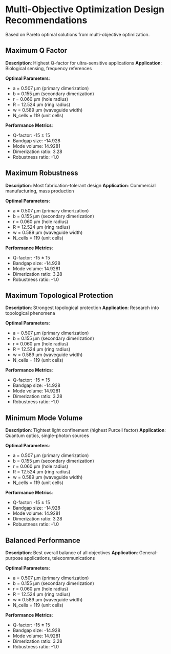 # Multi-Objective Optimization Design Recommendations

Based on Pareto optimal solutions from multi-objective optimization.

## Maximum Q Factor

**Description**: Highest Q-factor for ultra-sensitive applications
**Application**: Biological sensing, frequency references

**Optimal Parameters**:
- a = 0.507 μm (primary dimerization)
- b = 0.155 μm (secondary dimerization)
- r = 0.060 μm (hole radius)
- R = 12.524 μm (ring radius)
- w = 0.589 μm (waveguide width)
- N_cells = 119 (unit cells)

**Performance Metrics**:
- Q-factor: -15 ± 15
- Bandgap size: -14.928
- Mode volume: 14.9281
- Dimerization ratio: 3.28
- Robustness ratio: -1.0

## Maximum Robustness

**Description**: Most fabrication-tolerant design
**Application**: Commercial manufacturing, mass production

**Optimal Parameters**:
- a = 0.507 μm (primary dimerization)
- b = 0.155 μm (secondary dimerization)
- r = 0.060 μm (hole radius)
- R = 12.524 μm (ring radius)
- w = 0.589 μm (waveguide width)
- N_cells = 119 (unit cells)

**Performance Metrics**:
- Q-factor: -15 ± 15
- Bandgap size: -14.928
- Mode volume: 14.9281
- Dimerization ratio: 3.28
- Robustness ratio: -1.0

## Maximum Topological Protection

**Description**: Strongest topological protection
**Application**: Research into topological phenomena

**Optimal Parameters**:
- a = 0.507 μm (primary dimerization)
- b = 0.155 μm (secondary dimerization)
- r = 0.060 μm (hole radius)
- R = 12.524 μm (ring radius)
- w = 0.589 μm (waveguide width)
- N_cells = 119 (unit cells)

**Performance Metrics**:
- Q-factor: -15 ± 15
- Bandgap size: -14.928
- Mode volume: 14.9281
- Dimerization ratio: 3.28
- Robustness ratio: -1.0

## Minimum Mode Volume

**Description**: Tightest light confinement (highest Purcell factor)
**Application**: Quantum optics, single-photon sources

**Optimal Parameters**:
- a = 0.507 μm (primary dimerization)
- b = 0.155 μm (secondary dimerization)
- r = 0.060 μm (hole radius)
- R = 12.524 μm (ring radius)
- w = 0.589 μm (waveguide width)
- N_cells = 119 (unit cells)

**Performance Metrics**:
- Q-factor: -15 ± 15
- Bandgap size: -14.928
- Mode volume: 14.9281
- Dimerization ratio: 3.28
- Robustness ratio: -1.0

## Balanced Performance

**Description**: Best overall balance of all objectives
**Application**: General-purpose applications, telecommunications

**Optimal Parameters**:
- a = 0.507 μm (primary dimerization)
- b = 0.155 μm (secondary dimerization)
- r = 0.060 μm (hole radius)
- R = 12.524 μm (ring radius)
- w = 0.589 μm (waveguide width)
- N_cells = 119 (unit cells)

**Performance Metrics**:
- Q-factor: -15 ± 15
- Bandgap size: -14.928
- Mode volume: 14.9281
- Dimerization ratio: 3.28
- Robustness ratio: -1.0
